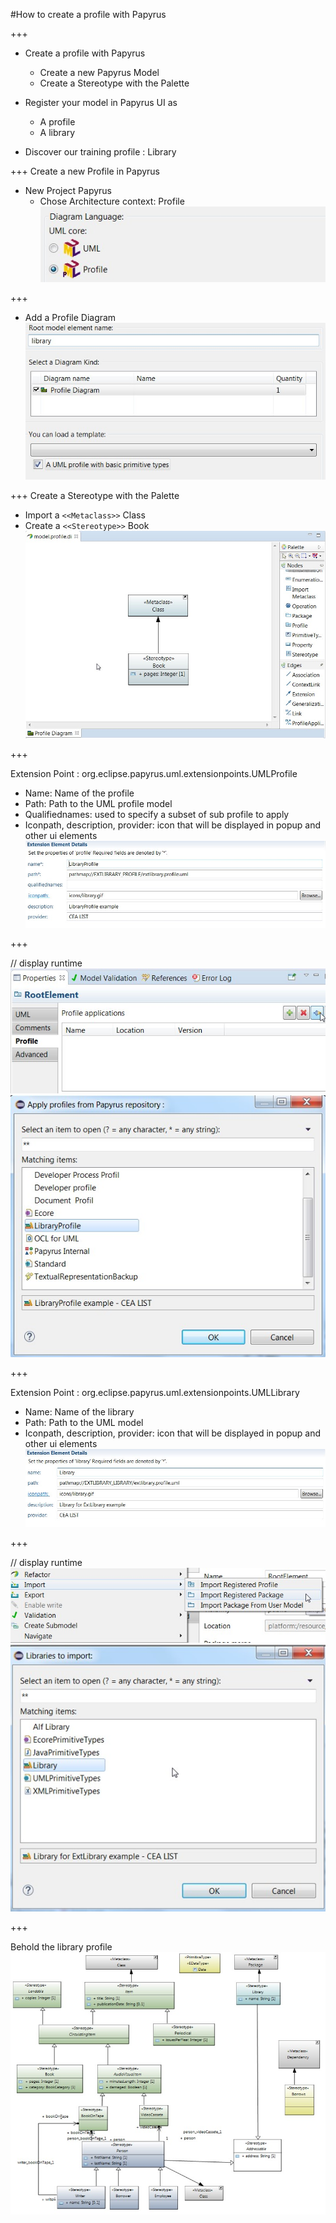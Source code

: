 #How to create a profile with Papyrus

+++

* Create a profile with Papyrus
    * Create a new Papyrus Model
    * Create a Stereotype with the Palette

* Register your model in Papyrus UI as
    * A profile
    * A library 

* Discover our training profile : Library

+++
Create a new Profile in Papyrus

* New Project Papyrus
    * Chose Architecture context: Profile  
![DiagramLanguage](/org.eclipse.papyrus.training.library.profile/doc/DiagramLanguage.jpg?raw=true "Select Diagram Language")   

+++

* Add a Profile Diagram   
![ProfileDiagram](/org.eclipse.papyrus.training.library.profile/doc/ProfileDiagram.jpg?raw=true "Add a Profile Diagram") 

+++
Create a Stereotype with the Palette

* Import a `<<Metaclass>>` Class
* Create a `<<Stereotype>>` Book 
![FirstStereotype](/org.eclipse.papyrus.training.library.profile/doc/FirstStereotype.jpg?raw=true "Create First Stereotype")
 
+++

Extension Point : org.eclipse.papyrus.uml.extensionpoints.UMLProfile  
* Name: Name of the profile
* Path: Path to the UML profile model
* Qualifiednames: used to specify a subset of sub profile to apply
* Iconpath, description, provider: icon that will be displayed in popup and other ui elements
![RegisterProfile](/org.eclipse.papyrus.training.library.profile/doc/RegisterProfile.jpg?raw=true "Register a Profile")

+++

// display runtime  
![ApplyProfile1](/org.eclipse.papyrus.training.library.profile/doc/ApplyProfile1.jpg?raw=true "Apply a Profile Step1")
![ApplyProfile2](/org.eclipse.papyrus.training.library.profile/doc/ApplyProfile2.jpg?raw=true "Apply a Profile Step2")

+++

Extension Point : org.eclipse.papyrus.uml.extensionpoints.UMLLibrary  
* Name: Name of the library
* Path: Path to the UML model
* Iconpath, description, provider: icon that will be displayed in popup and other ui elements
![RegisterLibrary](/org.eclipse.papyrus.training.library.profile/doc/RegisterLibrary.jpg?raw=true "Register a Library")

+++

// display runtime  
![ImportLibrary1](/org.eclipse.papyrus.training.library.profile/doc/ImportLibrary1.jpg?raw=true "Import Library Step1")
![ImportLibrary2](/org.eclipse.papyrus.training.library.profile/doc/ImportLibrary2.jpg?raw=true "Import Library Step2")
 
+++

Behold the library profile 
![LibraryProfileDiagram](/org.eclipse.papyrus.training.library.profile/doc/LibraryProfile.jpg?raw=true "Library Profile Diagram") 




